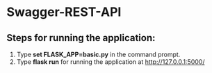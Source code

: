 # Swagger-REST-API

## Steps for running the application: 

1) Type **set FLASK_APP=basic.py** in the command prompt. 
2) Type **flask run** for running the application at http://127.0.0.1:5000/
